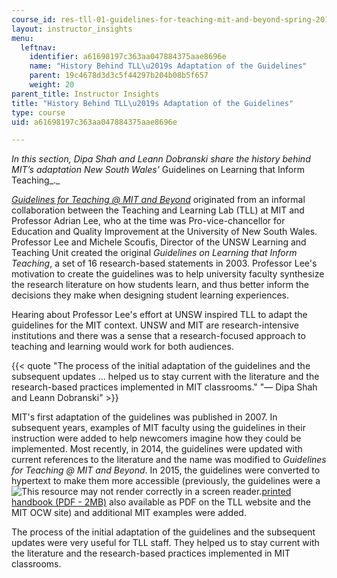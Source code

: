 ```yaml
---
course_id: res-tll-01-guidelines-for-teaching-mit-and-beyond-spring-2016
layout: instructor_insights
menu:
  leftnav:
    identifier: a61698197c363aa047884375aae8696e
    name: "History Behind TLL\u2019s Adaptation of the Guidelines"
    parent: 19c4678d3d3c5f44297b204b08b5f657
    weight: 20
parent_title: Instructor Insights
title: "History Behind TLL\u2019s Adaptation of the Guidelines"
type: course
uid: a61698197c363aa047884375aae8696e

---
```


_In this section, Dipa Shah and Leann Dobranski share the history behind MIT’s adaptation New South Wales'_ Guidelines on Learning that Inform Teaching_._

[_Guidelines for Teaching @ MIT and Beyond_](https://tll.mit.edu/help/guidelines-teaching) originated from an informal collaboration between the Teaching and Learning Lab (TLL) at MIT and Professor Adrian Lee, who at the time was Pro-vice-chancellor for Education and Quality Improvement at the University of New South Wales. Professor Lee and Michele Scoufis, Director of the UNSW Learning and Teaching Unit created the original _Guidelines on Learning that Inform Teaching_, a set of 16 research-based statements in 2003. Professor Lee's motivation to create the guidelines was to help university faculty synthesize the research literature on how students learn, and thus better inform the decisions they make when designing student learning experiences.

Hearing about Professor Lee's effort at UNSW inspired TLL to adapt the guidelines for the MIT context. UNSW and MIT are research-intensive institutions and there was a sense that a research-focused approach to teaching and learning would work for both audiences.

{{< quote "The process of the initial adaptation of the guidelines and the subsequent updates … helped us to stay current with the literature and the research-based practices implemented in MIT classrooms." "— Dipa Shah and Leann Dobranski" >}}

MIT's first adaptation of the guidelines was published in 2007. In subsequent years, examples of MIT faculty using the guidelines in their instruction were added to help newcomers imagine how they could be implemented. Most recently, in 2014, the guidelines were updated with current references to the literature and the name was modified to _Guidelines for Teaching @ MIT and Beyond_. In 2015, the guidelines were converted to hypertext to make them more accessible (previously, the guidelines were a ![This resource may not render correctly in a screen reader.](/images/inacessible.gif)[printed handbook (PDF - 2MB)](http://tll.mit.edu/sites/default/files/guidelines/learning-guidelines-2008.pdf) also available as PDF on the TLL website and the MIT OCW site) and additional MIT examples were added.

The process of the initial adaptation of the guidelines and the subsequent updates were very useful for TLL staff. They helped us to stay current with the literature and the research-based practices implemented in MIT classrooms.